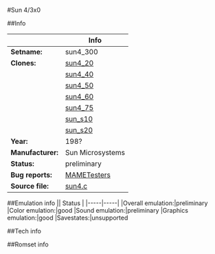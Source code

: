 #Sun 4/3x0

##Info

||Info|
|-----|-----|
|**Setname:**|sun4_300
|**Clones:**|[sun4_20](sun4_20.md)
||[sun4_40](sun4_40.md)
||[sun4_50](sun4_50.md)
||[sun4_60](sun4_60.md)
||[sun4_75](sun4_75.md)
||[sun_s10](sun_s10.md)
||[sun_s20](sun_s20.md)
|**Year:**|198?
|**Manufacturer:**|Sun Microsystems
|**Status:**|preliminary
|**Bug reports:**|[MAMETesters](http://mametesters.org/view_all_set.php?type=1&temporary=y&search=sun4.c)
|**Source file:**|[sun4.c](https://github.com/mamedev/mame/blob/master/src/mess/drivers/sun4.c)

##Emulation info
|| Status |
|-----|-----|
|Overall emulation:|preliminary
|Color emulation:|good
|Sound emulation:|preliminary
|Graphics emulation:|good
|Savestates:|unsupported

##Tech info

##Romset info

<!--- START OF EDITED COMMENT DO NOT TOUCH TEXT ABOVE-->
